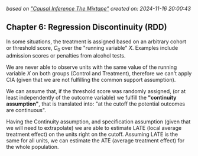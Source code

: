 *based on ["Causal Inference The Mixtape"][1]*
*created on: 2024-11-16 20:00:43*

## Chapter 6: Regression Discontinuity (RDD)

In some situations, the treatment is assigned based on an arbitrary cohort or threshold score, $C_0$ over the "running variable" $X$. Examples include admission scores or penalties from alcohol tests. 

We are never able to observe units with the same value of the running variable $X$ on both groups (Control and Treatment), therefore we can't apply CIA (given that we are not fulfilling the common support assumption). 

We can assume that, if the threshold score was randomly assigned, (or at least independently of the outcome variable) we fulfill the **"continuity assumption"**, that is translated into: "at the cutoff the potential outcomes are continuous".

Having the Continuity assumption, and specification assumption (given that we will need to extrapolate) we are able to estimate LATE (local average treatment effect) on the units right on the cutoff. Assuming LATE is the same for all units, we can estimate the ATE (average treatment effect) for the whole population.

[//]:the_mixtape_summary_32.md> (References)
[1]: <https://mixtape.scunning.com/>
[2]: <https://stats.stackexchange.com/a/55891/274422>
[3]: <https://en.wikipedia.org/wiki/Ramsey_RESET_test>
[4]: <https://www.mattblackwell.org/files/teaching/s05-fisher.pdf>


[//]:the_mixtape_summary_32.md> (Some snippets)
[//]: # (add an image <img src="" style='height:400px;'>)